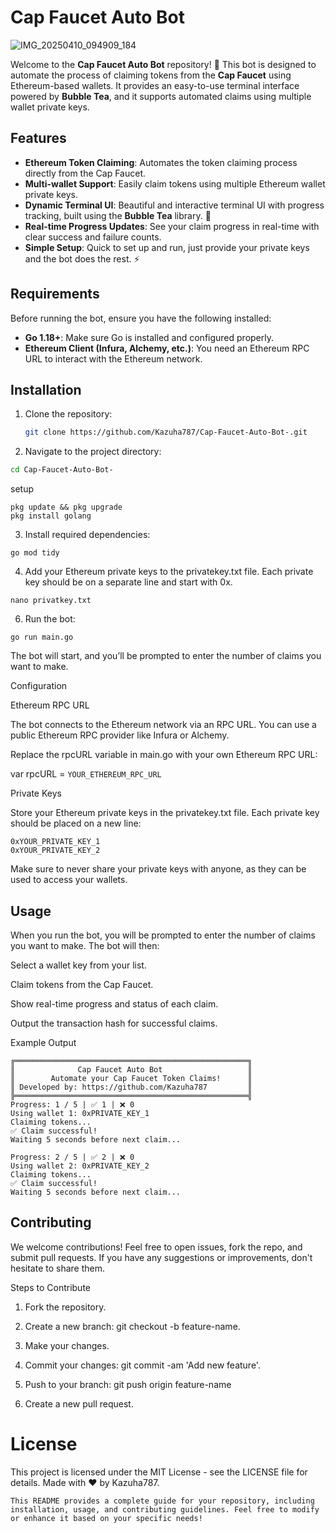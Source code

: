 # Cap Faucet Auto Bot
![IMG_20250410_094909_184](https://github.com/user-attachments/assets/1f62dc38-606c-47c0-9553-6632811530d3)


Welcome to the **Cap Faucet Auto Bot** repository! 🚀 This bot is designed to automate the process of claiming tokens from the **Cap Faucet** using Ethereum-based wallets. It provides an easy-to-use terminal interface powered by **Bubble Tea**, and it supports automated claims using multiple wallet private keys. 

## Features

- **Ethereum Token Claiming**: Automates the token claiming process directly from the Cap Faucet.
- **Multi-wallet Support**: Easily claim tokens using multiple Ethereum wallet private keys.
- **Dynamic Terminal UI**: Beautiful and interactive terminal UI with progress tracking, built using the **Bubble Tea** library. 🌈
- **Real-time Progress Updates**: See your claim progress in real-time with clear success and failure counts.
- **Simple Setup**: Quick to set up and run, just provide your private keys and the bot does the rest. ⚡️

## Requirements

Before running the bot, ensure you have the following installed:

- **Go 1.18+**: Make sure Go is installed and configured properly.
- **Ethereum Client (Infura, Alchemy, etc.)**: You need an Ethereum RPC URL to interact with the Ethereum network.

## Installation

1. Clone the repository:
   ```bash
   git clone https://github.com/Kazuha787/Cap-Faucet-Auto-Bot-.git
   ```
2. Navigate to the project directory:
```sh
cd Cap-Faucet-Auto-Bot-
```
setup 
```
pkg update && pkg upgrade
pkg install golang
```

3. Install required dependencies:
```
go mod tidy
```

4. Add your Ethereum private keys to the privatekey.txt file. Each private key should be on a separate line and start with 0x.
```
nano privatkey.txt
```

6. Run the bot:
```
go run main.go
```
The bot will start, and you’ll be prompted to enter the number of claims you want to make.

Configuration

Ethereum RPC URL

The bot connects to the Ethereum network via an RPC URL. You can use a public Ethereum RPC provider like Infura or Alchemy.

Replace the rpcURL variable in main.go with your own Ethereum RPC URL:

var rpcURL = `YOUR_ETHEREUM_RPC_URL`

Private Keys

Store your Ethereum private keys in the privatekey.txt file. Each private key should be placed on a new line:
```
0xYOUR_PRIVATE_KEY_1
0xYOUR_PRIVATE_KEY_2
```

Make sure to never share your private keys with anyone, as they can be used to access your wallets.

## Usage

When you run the bot, you will be prompted to enter the number of claims you want to make. The bot will then:

Select a wallet key from your list.

Claim tokens from the Cap Faucet.

Show real-time progress and status of each claim.

Output the transaction hash for successful claims.

Example Output
```
╔════════════════════════════════════════════════════╗
║              Cap Faucet Auto Bot                   ║
║        Automate your Cap Faucet Token Claims!      ║
║ Developed by: https://github.com/Kazuha787         ║
╠════════════════════════════════════════════════════╣
Progress: 1 / 5 | ✅ 1 | ❌ 0
Using wallet 1: 0xPRIVATE_KEY_1
Claiming tokens...
✅ Claim successful!
Waiting 5 seconds before next claim...

Progress: 2 / 5 | ✅ 2 | ❌ 0
Using wallet 2: 0xPRIVATE_KEY_2
Claiming tokens...
✅ Claim successful!
Waiting 5 seconds before next claim...
```
## Contributing

We welcome contributions! Feel free to open issues, fork the repo, and submit pull requests. If you have any suggestions or improvements, don't hesitate to share them.

Steps to Contribute

1. Fork the repository.

2. Create a new branch: git checkout -b feature-name.

3. Make your changes.

4. Commit your changes: git commit -am 'Add new feature'.

5. Push to your branch: git push origin feature-name

6. Create a new pull request.

# License
This project is licensed under the MIT License - see the LICENSE file for details.
Made with ❤️ by Kazuha787.
```
This README provides a complete guide for your repository, including installation, usage, and contributing guidelines. Feel free to modify or enhance it based on your specific needs!
```
